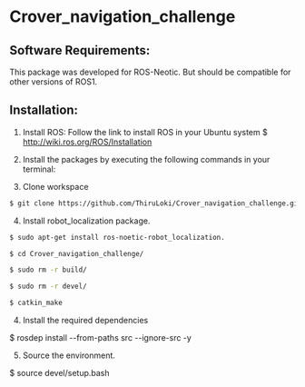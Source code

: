 # Crover_navigation_challenge

## Software Requirements:

 This package was developed for ROS-Neotic. But should be compatible for other versions of ROS1.
 
## Installation:

1. Install ROS: Follow the link to install ROS in your Ubuntu system  $ http://wiki.ros.org/ROS/Installation


2. Install the packages by executing the following commands in your terminal:

3. Clone workspace

```sh
$ git clone https://github.com/ThiruLoki/Crover_navigation_challenge.git
```

4. Install robot_localization package.
```sh
$ sudo apt-get install ros-noetic-robot_localization.
```

```sh
$ cd Crover_navigation_challenge/
```
```sh
$ sudo rm -r build/
```
```sh
$ sudo rm -r devel/
```
```sh
$ catkin_make
```


4. Install the required dependencies

 $ rosdep install --from-paths src --ignore-src -y
 
5. Source the environment.

 $ source devel/setup.bash
```
